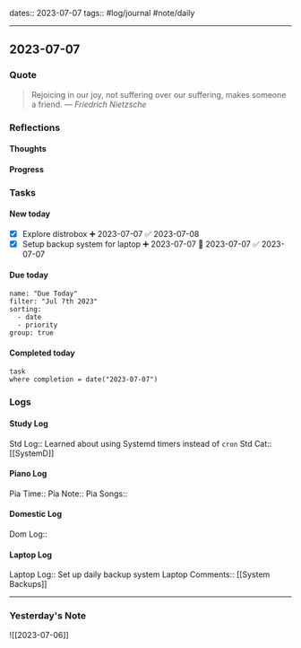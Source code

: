 dates:: 2023-07-07
tags:: #log/journal #note/daily 

---
## 2023-07-07

### Quote

> Rejoicing in our joy, not suffering over our suffering, makes someone a friend.
> — <cite>Friedrich Nietzsche</cite>


### Reflections

#### Thoughts

#### Progress

### Tasks

#### New today

- [x] Explore distrobox ➕ 2023-07-07 ✅ 2023-07-08
- [x] Setup backup system for laptop ➕ 2023-07-07 🛫 2023-07-07 ✅ 2023-07-07

#### Due today

```todoist
name: "Due Today"
filter: "Jul 7th 2023"
sorting: 
  - date
  - priority
group: true
```

#### Completed today

```dataview
task
where completion = date("2023-07-07")
```


### Logs

#### Study Log
Std Log:: Learned about using Systemd timers instead of `cron`
Std Cat:: [[SystemD]]

#### Piano Log

Pia Time:: 
Pia Note:: 
Pia Songs:: 

#### Domestic Log

Dom Log:: 

#### Laptop Log

Laptop Log:: Set up daily backup system
Laptop Comments:: [[System Backups]]


---
### Yesterday's Note

![[2023-07-06]]


